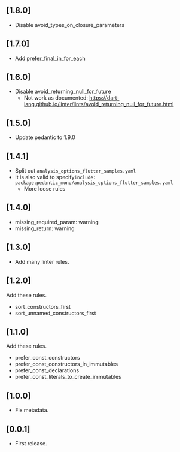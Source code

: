 ## [1.8.0]

- Disable avoid_types_on_closure_parameters

## [1.7.0]

- Add prefer_final_in_for_each

## [1.6.0]

- Disable avoid_returning_null_for_future
  - Not work as documented: https://dart-lang.github.io/linter/lints/avoid_returning_null_for_future.html

## [1.5.0]

- Update pedantic to 1.9.0

## [1.4.1]

- Split out `analysis_options_flutter_samples.yaml`
- It is also valid to specify`include: package:pedantic_mono/analysis_options_flutter_samples.yaml`
  - More loose rules

## [1.4.0]

- missing_required_param: warning
- missing_return: warning 

## [1.3.0]

- Add many linter rules.

## [1.2.0]

Add these rules.

- sort_constructors_first
- sort_unnamed_constructors_first

## [1.1.0]

Add these rules.

- prefer_const_constructors
- prefer_const_constructors_in_immutables
- prefer_const_declarations
- prefer_const_literals_to_create_immutables

## [1.0.0]

- Fix metadata.

## [0.0.1]

- First release.
